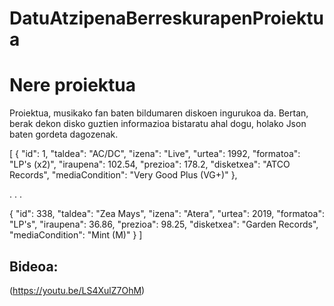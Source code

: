 # DatuAtzipenaBerreskurapenProiektua
 
# Nere proiektua
Proiektua, musikako fan baten bildumaren diskoen ingurukoa da.
Bertan, berak dekon disko guztien informazioa bistaratu ahal dogu, holako Json baten gordeta dagozenak.

[
  {
    "id": 1,
    "taldea": "AC/DC",
    "izena": "Live",
    "urtea": 1992,
    "formatoa": "LP's (x2)",
    "iraupena": 102.54,
    "prezioa": 178.2,
    "disketxea": "ATCO Records",
    "mediaCondition": "Very Good Plus (VG+)"
  },


  .
  .
  .


  {
    "id": 338,
    "taldea": "Zea Mays",
    "izena": "Atera",
    "urtea": 2019,
    "formatoa": "LP's",
    "iraupena": 36.86,
    "prezioa": 98.25,
    "disketxea": "Garden Records",
    "mediaCondition": "Mint (M)"
  }
]

## Bideoa:

(https://youtu.be/LS4XulZ7OhM)
